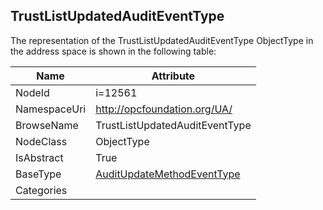 <!-- objecttype -->
## TrustListUpdatedAuditEventType
  
<!-- end of text -->
The representation of the TrustListUpdatedAuditEventType ObjectType in the address space is shown in the following table:  

|Name|Attribute|
|---|---|
|NodeId|i=12561|
|NamespaceUri|http://opcfoundation.org/UA/|
|BrowseName|TrustListUpdatedAuditEventType|
|NodeClass|ObjectType|
|IsAbstract|True|
|BaseType|[AuditUpdateMethodEventType](../../ObjectTypes/AuditUpdateMethodEventType/readme.md)|
|Categories||

